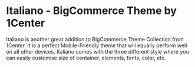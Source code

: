 # Italiano - BigCommerce Theme by 1Center

Italiano is another great addition to BigCommerce Theme Collection from 1Center. It is a perfect Mobile-Friendly theme that will equally perform well on all other devices. Italiano comes with the three different style where you can easily customise size of container, elements, fonts, color, etc.
